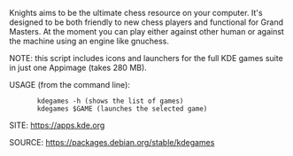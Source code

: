 
 Knights aims to be the ultimate chess resource on your 
 computer. It's designed to be both friendly to new chess 
 players and functional for Grand Masters. At the moment 
 you can play either against other human or against the 
 machine using an engine like gnuchess. 
 
 NOTE: this script includes icons and launchers for the 
 full KDE games suite in just one Appimage (takes 280 MB).
 
 USAGE (from the command line):
 
           kdegames -h (shows the list of games)
           kdegames $GAME (launches the selected game)
           
 SITE: https://apps.kde.org

 SOURCE: https://packages.debian.org/stable/kdegames
